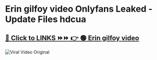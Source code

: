 
 # Erin gilfoy video Onlyfans Leaked - Update Files hdcua

## <h2><a href="https://clipsfans.com/Erin_gilfoy_video&ref=git">🔗 Click to LINKS ⏩⏩ 👉 🟢 Erin gilfoy video </a></h2>

<a href="https://clipsfans.com/Erin_gilfoy_video&ref=git" rel="nofollow" data-target="animated-image.originalLink"><img src="https://i.ibb.co.com/xMMVF88/686577567.gif" alt="Viral Video Original" style="max-width: 100%; display: inline-block;" data-target="animated-image.originalImage"></a>

